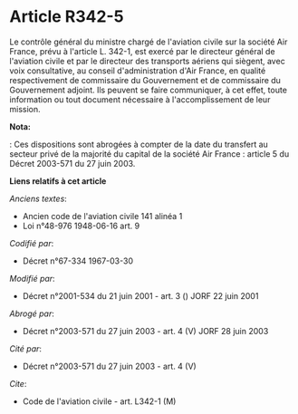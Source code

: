 # Article R342-5

Le contrôle général du ministre chargé de l'aviation civile sur la société Air France, prévu à l'article L. 342-1, est exercé
par le directeur général de l'aviation civile et par le directeur des transports aériens qui siègent, avec voix consultative,
au conseil d'administration d'Air France, en qualité respectivement de commissaire du Gouvernement et de commissaire du
Gouvernement adjoint. Ils peuvent se faire communiquer, à cet effet, toute information ou tout document nécessaire à
l'accomplissement de leur mission.

**Nota:**

: Ces dispositions sont abrogées à compter de la date du transfert au secteur privé de la majorité du capital de la société
Air France : article 5 du Décret 2003-571 du 27 juin 2003.

**Liens relatifs à cet article**

_Anciens textes_:

  - Ancien code de l'aviation civile 141 alinéa 1
  - Loi n°48-976 1948-06-16 art. 9

_Codifié par_:

  - Décret n°67-334 1967-03-30

_Modifié par_:

  - Décret n°2001-534 du 21 juin 2001 - art. 3 () JORF 22 juin 2001

_Abrogé par_:

  - Décret n°2003-571 du 27 juin 2003 - art. 4 (V) JORF 28 juin 2003

_Cité par_:

  - Décret n°2003-571 du 27 juin 2003 - art. 4 (V)

_Cite_:

  - Code de l'aviation civile - art. L342-1 (M)
